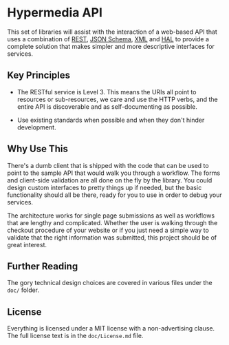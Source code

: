 Hypermedia API
==============

This set of libraries will assist with the interaction of a web-based API that uses a combination of [REST], [JSON Schema], [XML] and [HAL] to provide a complete solution that makes simpler and more descriptive interfaces for services.

[REST]: http://en.wikipedia.org/wiki/Representational_state_transfer
[JSON Schema]: http://json-schema.org/
[XML]: http://en.wikipedia.org/wiki/XML
[HAL]: http://stateless.co/hal_specification.html

Key Principles
--------------

* The RESTful service is Level 3.  This means the URIs all point to resources or sub-resources, we care and use the HTTP verbs, and the entire API is discoverable and as self-documenting as possible.

* Use existing standards when possible and when they don't hinder development.

Why Use This
------------

There's a dumb client that is shipped with the code that can be used to point to the sample API that would walk you through a workflow.  The forms and client-side validation are all done on the fly by the library.  You could design custom interfaces to pretty things up if needed, but the basic functionality should all be there, ready for you to use in order to debug your services.

The architecture works for single page submissions as well as workflows that are lengthy and complicated.  Whether the user is walking through the checkout procedure of your website or if you just need a simple way to validate that the right information was submitted, this project should be of great interest.

Further Reading
---------------

The gory technical design choices are covered in various files under the `doc/` folder.

License
-------

Everything is licensed under a MIT license with a non-advertising clause.  The full license text is in the `doc/License.md` file.